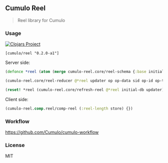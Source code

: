 
Cumulo Reel
------

> Reel library for Cumulo

### Usage

[![Clojars Project](https://img.shields.io/clojars/v/cumulo/reel.svg)](https://clojars.org/cumulo/reel)

```edn
[cumulo/reel "0.2.0-a1"]
```

Server side:

```clojure
(defonce *reel (atom (merge cumulo-reel.core/reel-schema {:base initial-db, :db initial-db})))

(cumulo-reel.core/reel-reducer @*reel updater op op-data sid op-id op-time)

(reset! *reel (cumulo-reel.core/refresh-reel @*reel initial-db updater))
```

Client side:

```clojure
(cumulo-reel.comp.reel/comp-reel (:reel-length store) {})
```

### Workflow

https://github.com/Cumulo/cumulo-workflow

### License

MIT
